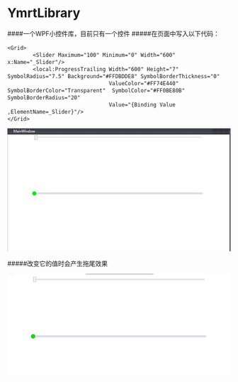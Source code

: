 # YmrtLibrary
####一个WPF小控件库，目前只有一个控件
#####在页面中写入以下代码：
```
<Grid>
        <Slider Maximum="100" Minimum="0" Width="600" x:Name="_Slider"/>
        <local:ProgressTrailing Width="600" Height="7" SymbolRadius="7.5" Background="#FFDBDDE8" SymbolBorderThickness="0"
                                ValueColor="#FF74E440" SymbolBorderColor="Transparent"  SymbolColor="#FF0BE80B" SymbolBorderRadius="20"
                                Value="{Binding Value ,ElementName=_Slider}"/>
</Grid>
```
![avatar](https://github.com/Ymrt/YmrtLibrary/blob/master/image01.png)  
  
  
#####改变它的值时会产生拖尾效果  
  
![avatar](https://github.com/Ymrt/YmrtLibrary/blob/master/animation01.gif)

